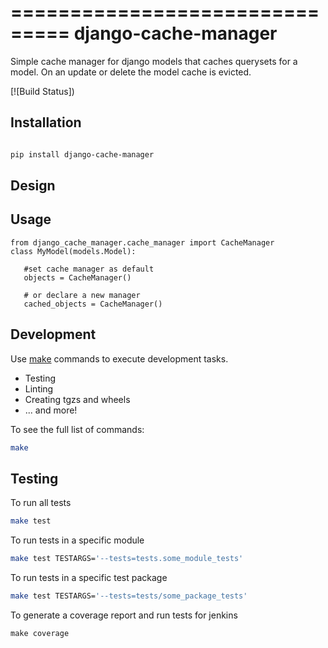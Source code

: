 ===============================
django-cache-manager
===============================

Simple cache manager for django models that caches querysets for a model. On an update or delete the model cache is 
evicted.


[![Build Status])

## Installation

```sh

pip install django-cache-manager
```

## Design


## Usage

```
from django_cache_manager.cache_manager import CacheManager
class MyModel(models.Model):
   
   #set cache manager as default
   objects = CacheManager()

   # or declare a new manager
   cached_objects = CacheManager()
```   

## Development

Use [make](https://www.gnu.org/software/make/) commands to execute development tasks.

* Testing
* Linting
* Creating tgzs and wheels
* ... and more!

To see the full list of commands:

```bash
make
```


## Testing 

To run all tests

```sh
make test
```

To run tests in a specific module
```sh
make test TESTARGS='--tests=tests.some_module_tests'
```
To run tests in a specific test package
```sh
make test TESTARGS='--tests=tests/some_package_tests'
```
To generate a coverage report and run tests for jenkins
```
make coverage
```




